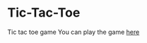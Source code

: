 # Tic-Tac-Toe
Tic tac toe game
You can play the game [here](https://codepen.io/sravanimachineni/full/OjpYOo/)
